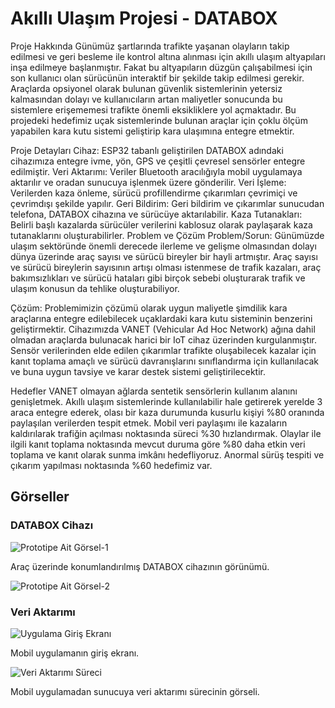 # Akıllı Ulaşım Projesi - DATABOX
Proje Hakkında
Günümüz şartlarında trafikte yaşanan olayların takip edilmesi ve geri besleme ile kontrol altına alınması için akıllı ulaşım altyapıları inşa edilmeye başlanmıştır. Fakat bu altyapıların düzgün çalışabilmesi için son kullanıcı olan sürücünün interaktif bir şekilde takip edilmesi gerekir. Araçlarda opsiyonel olarak bulunan güvenlik sistemlerinin yetersiz kalmasından dolayı ve kullanıcıların artan maliyetler sonucunda bu sistemlere erişememesi trafikte önemli eksikliklere yol açmaktadır. Bu projedeki hedefimiz uçak sistemlerinde bulunan araçlar için çoklu ölçüm yapabilen kara kutu sistemi geliştirip kara ulaşımına entegre etmektir.

Proje Detayları
Cihaz: ESP32 tabanlı geliştirilen DATABOX adındaki cihazımıza entegre ivme, yön, GPS ve çeşitli çevresel sensörler entegre edilmiştir.
Veri Aktarımı: Veriler Bluetooth aracılığıyla mobil uygulamaya aktarılır ve oradan sunucuya işlenmek üzere gönderilir.
Veri İşleme: Verilerden kaza önleme, sürücü profillendirme çıkarımları çevrimiçi ve çevrimdışı şekilde yapılır.
Geri Bildirim: Geri bildirim ve çıkarımlar sunucudan telefona, DATABOX cihazına ve sürücüye aktarılabilir.
Kaza Tutanakları: Belirli başlı kazalarda sürücüler verilerini kablosuz olarak paylaşarak kaza tutanaklarını oluşturabilirler.
Problem ve Çözüm
Problem/Sorun:
Günümüzde ulaşım sektöründe önemli derecede ilerleme ve gelişme olmasından dolayı dünya üzerinde araç sayısı ve sürücü bireyler bir hayli artmıştır. Araç sayısı ve sürücü bireylerin sayısının artışı olması istenmese de trafik kazaları, araç bakımsızlıkları ve sürücü hataları gibi birçok sebebi oluşturarak trafik ve ulaşım konusun da tehlike oluşturabiliyor.

Çözüm:
Problemimizin çözümü olarak uygun maliyetle şimdilik kara araçlarına entegre edilebilecek uçaklardaki kara kutu sisteminin benzerini geliştirmektir. Cihazımızda VANET (Vehicular Ad Hoc Network) ağına dahil olmadan araçlarda bulunacak harici bir IoT cihaz üzerinden kurgulanmıştır. Sensör verilerinden elde edilen çıkarımlar trafikte oluşabilecek kazalar için kanıt toplama amaçlı ve sürücü davranışlarını sınıflandırma için kullanılacak ve buna uygun tavsiye ve karar destek sistemi geliştirilecektir.

Hedefler
VANET olmayan ağlarda sentetik sensörlerin kullanım alanını genişletmek.
Akıllı ulaşım sistemlerinde kullanılabilir hale getirerek yerelde 3 araca entegre ederek, olası bir kaza durumunda kusurlu kişiyi %80 oranında paylaşılan verilerden tespit etmek.
Mobil veri paylaşımı ile kazaların kaldırılarak trafiğin açılması noktasında süreci %30 hızlandırmak.
Olaylar ile ilgili kanıt toplama noktasında mevcut duruma göre %80 daha etkin veri toplama ve kanıt olarak sunma imkânı hedefliyoruz.
Anormal sürüş tespiti ve çıkarım yapılması noktasında %60 hedefimiz var.

## Görseller

### DATABOX Cihazı

![Prototipe Ait Görsel-1](https://github.com/Fahrettinsolak/Teknofest-Akilli-Ulasim-Yarismasi-Raporlari/assets/79358514/73df2403-ce4f-488b-b80e-f9887db115bf)

Araç üzerinde konumlandırılmış DATABOX cihazının görünümü.

![Prototipe Ait Görsel-2](https://github.com/Fahrettinsolak/Teknofest-Akilli-Ulasim-Yarismasi-Raporlari/assets/79358514/63d9777b-3bfd-4ea6-b878-d66da075554f)

### Veri Aktarımı

![Uygulama Giriş Ekranı](https://github.com/Fahrettinsolak/Teknofest-Akilli-Ulasim-Yarismasi-Raporlari/assets/79358514/a9208eba-6f5b-486a-a405-844e076e51a4)

Mobil uygulamanın giriş ekranı.

![Veri Aktarımı Süreci](https://github.com/Fahrettinsolak/Teknofest-Akilli-Ulasim-Yarismasi-Raporlari/assets/79358514/ae4f1589-27ec-46e7-abb5-9b89e6782ec8)

Mobil uygulamadan sunucuya veri aktarımı sürecinin görseli.

